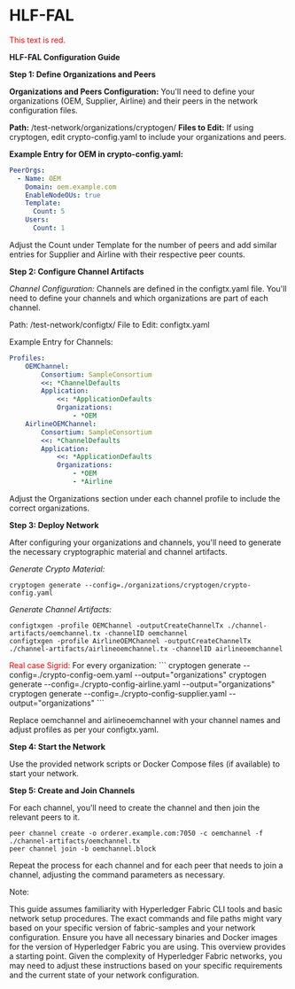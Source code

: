 # HLF-FAL

<font color="red">This text is red.</font>


**HLF-FAL Configuration Guide**

**Step 1: Define Organizations and Peers**

**Organizations and Peers Configuration:**
You'll need to define your organizations (OEM, Supplier, Airline) and their peers in the network configuration files. 

**Path:** /test-network/organizations/cryptogen/
**Files to Edit:** If using cryptogen, edit crypto-config.yaml to include your organizations and peers.

**Example Entry for OEM in crypto-config.yaml:**


```yaml
PeerOrgs:
  - Name: OEM
    Domain: oem.example.com
    EnableNodeOUs: true
    Template:
      Count: 5
    Users:
      Count: 1
```

Adjust the Count under Template for the number of peers and add similar entries for Supplier and Airline with their respective peer counts.

**Step 2: Configure Channel Artifacts**

*Channel Configuration:*
Channels are defined in the configtx.yaml file. You'll need to define your channels and which organizations are part of each channel.

Path: /test-network/configtx/
File to Edit: configtx.yaml

Example Entry for Channels:
```yaml
Profiles:
    OEMChannel:
        Consortium: SampleConsortium
        <<: *ChannelDefaults
        Application:
            <<: *ApplicationDefaults
            Organizations:
                - *OEM
    AirlineOEMChannel:
        Consortium: SampleConsortium
        <<: *ChannelDefaults
        Application:
            <<: *ApplicationDefaults
            Organizations:
                - *OEM
                - *Airline
```

Adjust the Organizations section under each channel profile to include the correct organizations.

**Step 3: Deploy Network**

After configuring your organizations and channels, you'll need to generate the necessary cryptographic material and channel artifacts.

*Generate Crypto Material:*
```
cryptogen generate --config=./organizations/cryptogen/crypto-config.yaml
```

*Generate Channel Artifacts:*
```
configtxgen -profile OEMChannel -outputCreateChannelTx ./channel-artifacts/oemchannel.tx -channelID oemchannel
configtxgen -profile AirlineOEMChannel -outputCreateChannelTx ./channel-artifacts/airlineoemchannel.tx -channelID airlineoemchannel
```
<span style="color:red">
Real case Sigrid:
</span>
For every organization:
```
cryptogen generate --config=./crypto-config-oem.yaml --output="organizations"
cryptogen generate --config=./crypto-config-airline.yaml --output="organizations"
cryptogen generate --config=./crypto-config-supplier.yaml --output="organizations"
```


Replace oemchannel and airlineoemchannel with your channel names and adjust profiles as per your configtx.yaml.

**Step 4: Start the Network**

Use the provided network scripts or Docker Compose files (if available) to start your network.

**Step 5: Create and Join Channels**

For each channel, you'll need to create the channel and then join the relevant peers to it.
```
peer channel create -o orderer.example.com:7050 -c oemchannel -f ./channel-artifacts/oemchannel.tx
peer channel join -b oemchannel.block
```

Repeat the process for each channel and for each peer that needs to join a channel, adjusting the command parameters as necessary.

Note:

This guide assumes familiarity with Hyperledger Fabric CLI tools and basic network setup procedures.
The exact commands and file paths might vary based on your specific version of fabric-samples and your network configuration.
Ensure you have all necessary binaries and Docker images for the version of Hyperledger Fabric you are using.
This overview provides a starting point. Given the complexity of Hyperledger Fabric networks, you may need to adjust these instructions based on your specific requirements and the current state of your network configuration.

